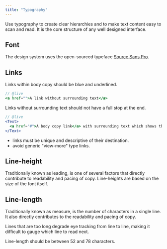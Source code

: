 ```yaml
---
title: "Typography"
---
```


Use typography to create clear hierarchies and to make text content easy to scan and read. It is the core structure of any well designed interface.

## Font

The design system uses the open-sourced typeface [Source Sans Pro](https://fonts.google.com/specimen/Source+Sans+Pro).

## Links

Links within body copy should be blue and underlined.

```jsx
// @live
<a href="">A link without surrounding text</a>
```

Links without surrounding text should not have a full stop at the end.

```jsx
// @live
<Text>
  <a href="#">A body copy link</a> with surrounding text which shows the link in more context.
</Text>
```

- links must be unique and descriptive of their destination.
- avoid generic "view-more" type links.

## Line-height

Traditionally known as leading, is one of several factors that directly contribute to readability and pacing of copy. Line-heights are based on the size of the font itself.

## Line-length

Traditionally known as measure, is the number of characters in a single line. It also directly contributes to the readability and pacing of copy.

<research-insight>
  Lines that are too long degrade eye tracking from line to line, making it difficult to gauge which line to read next.
</research-insight>

Line-length should be between 52 and 78 characters.
